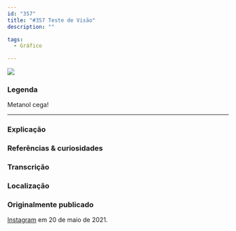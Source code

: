 ```yaml
---
id: "357"
title: "#357 Teste de Visão"
description: ""

tags:
  - Gráfico

---
```


![](https://bebiodicionario-com.s3.amazonaws.com/media/posts/202105/188671822_488933512158300_7657850786286120565_n_17890575686149209.jpg)


### Legenda

Metanol cega!


---

### Explicação



### Referências & curiosidades


### Transcrição

### Localização


### Originalmente publicado

[Instagram](https://www.instagram.com/bebiodicionario/) em 20 de maio de 2021.
